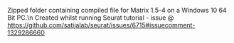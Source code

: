 Zipped folder containing compiled file for Matrix 1.5-4 on a Windows 10 64 Bit PC.\n
Created whilst running Seurat tutorial - issue @ https://github.com/satijalab/seurat/issues/6715#issuecomment-1329286660 
